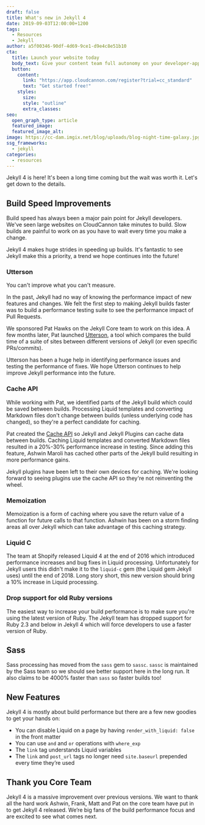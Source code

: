 ```yaml
---
draft: false
title: What's new in Jekyll 4
date: 2019-09-03T12:00:00+1200
tags:
  - Resources
  - Jekyll
author: a5f00346-90df-4d69-9ce1-d9e4c8e51b10
cta:
  title: Launch your website today
  body_text: Give your content team full autonomy on your developer-approved tech stack with CloudCannon.
  button:
    content: 
      link: "https://app.cloudcannon.com/register?trial=cc_standard"
      text: "Get started free!"
    styles:
      size:
      style: "outline"
      extra_classes:
seo:
  open_graph_type: article
  featured_image:
  featured_image_alt:
image: https://cc-dam.imgix.net/blog/uploads/blog-night-time-galaxy.jpg
ssg_frameworks:
  - jekyll
categories:
  - resources
---
```

Jekyll 4 is here\! It's been a long time coming but the wait was worth it. Let's get down to the details.

## Build Speed Improvements

Build speed has always been a major pain point for Jekyll developers. We've seen large websites on CloudCannon take minutes to build. Slow builds are painful to work on as you have to wait every time you make a change.

Jekyll 4 makes huge strides in speeding up builds. It's fantastic to see Jekyll make this a priority, a trend we hope continues into the future\!

### Utterson

You can't improve what you can't measure.

In the past, Jekyll had no way of knowing the performance impact of new features and changes. We felt the first step to making Jekyll builds faster was to build a performance testing suite to see the performance impact of Pull Requests.

We sponsored Pat Hawks on the Jekyll Core team to work on this idea. A few months later, Pat launched [Utterson](https://github.com/jekyll/Utterson), a tool which compares the build time of a suite of sites between different versions of Jekyll (or even specific PRs/commits).

Utterson has been a huge help in identifying performance issues and testing the performance of fixes. We hope Utterson continues to help improve Jekyll performance into the future.

### Cache API

While working with Pat, we identified parts of the Jekyll build which could be saved between builds. Processing Liquid templates and converting Markdown files don't change between builds (unless underlying code has changed), so they're a perfect candidate for caching.

Pat created the [Cache API](https://jekyllrb.com/tutorials/cache-api/) so Jekyll and Jekyll Plugins can cache data between builds. Caching Liquid templates and converted Markdown files resulted in a 20%-30% performance increase in testing. Since adding this feature, Ashwin Maroli has cached other parts of the Jekyll build resulting in more performance gains.

Jekyll plugins have been left to their own devices for caching. We're looking forward to seeing plugins use the cache API so they're not reinventing the wheel.

### Memoization

Memoization is a form of caching where you save the return value of a function for future calls to that function. Ashwin has been on a storm finding areas all over Jekyll which can take advantage of this caching strategy.

### Liquid C

The team at Shopify released Liquid 4 at the end of 2016 which introduced performance increases and bug fixes in Liquid processing. Unfortunately for Jekyll users this didn't make it to the `liquid-c` gem (the Liquid gem Jekyll uses) until the end of 2018. Long story short, this new version should bring a 10% increase in Liquid processing.

### Drop support for old Ruby versions

The easiest way to increase your build performance is to make sure you're using the latest version of Ruby. The Jekyll team has dropped support for Ruby 2.3 and below in Jekyll 4 which will force developers to use a faster version of Ruby.

## Sass

Sass processing has moved from the `sass` gem to `sassc`. `sassc` is maintained by the Sass team so we should see better support here in the long run. It also claims to be 4000% faster than `sass` so faster builds too\!

## New Features

Jekyll 4 is mostly about build performance but there are a few new goodies to get your hands on:

* You can disable Liquid on a page by having `render_with_liquid: false` in the front matter
* You can use `and` and `or` operations with `where_exp`
* The `link` tag understands Liquid variables
* The `link` and `post_url` tags no longer need `site.baseurl` prepended every time they’re used

## Thank you Core Team

Jekyll 4 is a massive improvement over previous versions. We want to thank all the hard work Ashwin, Frank, Matt and Pat on the core team have put in to get Jekyll 4 released. We’re big fans of the build performance focus and are excited to see what comes next.
